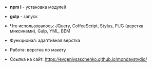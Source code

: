 * **npm i** - установка модулей
* **gulp** - запуск

* Что использовалось: JQuery, CoffeeScript, Stylus, PUG (верстка миксинами), Gulp, YML, BEM
* Функционал: адаптивная верстка
* Работа: верстка по макету
* Ссылка на сайт: https://evgeniysaschenko.github.io/mondaystydio/